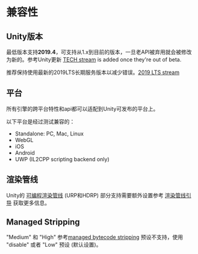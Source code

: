 # 兼容性

## Unity版本

最低版本支持**2019.4**，可支持从1.x到目前的版本，一旦老API被弃用就会被修改为新的。参考Unity更新 [TECH stream](https://blogs.unity3d.com/2018/04/09/new-plans-for-unity-releases-introducing-the-tech-and-long-term-support-lts-streams/) is added once they're out of beta.

推荐保持使用最新的2019LTS长期服务版本以减少错误。[2019 LTS stream](https://unity3d.com/unity/qa/lts-releases?version=2019.4)

## 平台

所有引擎的跨平台特性和api都可以适配到Unity可发布的平台上。

以下平台是经过测试兼容的：
* Standalone: PC, Mac, Linux
* WebGL
* iOS
* Android
* UWP (IL2CPP scripting backend only)

## 渲染管线

Unity的 [可编程渲染管线](https://docs.unity3d.com/Manual/render-pipelines.html) (URP和HDRP) 部分支持需要额外设置参考 [渲染管线引导](/zh/guide/render-pipelines.md) 获取更多信息。

## Managed Stripping

"Medium" 和 "High" 参考[managed bytecode stripping](https://docs.unity3d.com/Manual/ManagedCodeStripping.html) 预设不支持，使用 "disable" 或者 "Low" 预设 (默认设置)。
